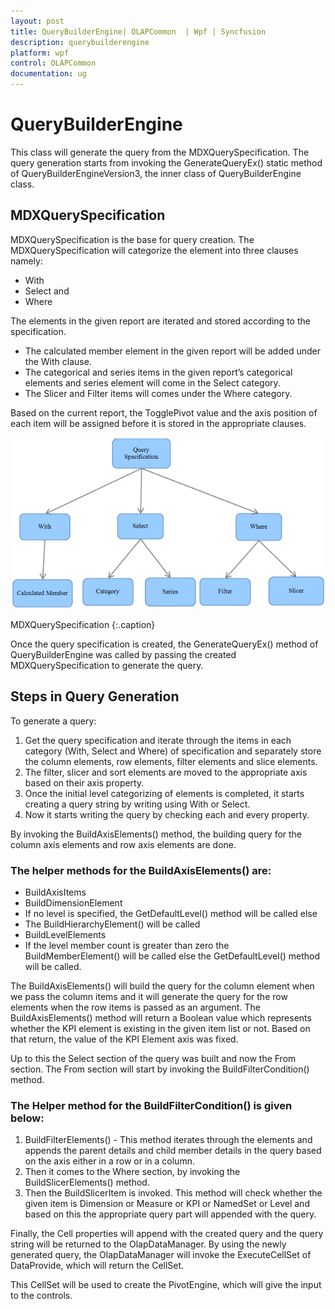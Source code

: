 ```yaml
---
layout: post
title: QueryBuilderEngine| OLAPCommon  | Wpf | Syncfusion
description: querybuilderengine
platform: wpf
control: OLAPCommon 
documentation: ug
---
```


# QueryBuilderEngine

This class will generate the query from the MDXQuerySpecification. The query generation starts from invoking the GenerateQueryEx() static method of QueryBuilderEngineVersion3, the inner class of QueryBuilderEngine class. 

## MDXQuerySpecification

MDXQuerySpecification is the base for query creation. The MDXQuerySpecification will categorize the element into three clauses namely:

* With
* Select and
* Where

The elements in the given report are iterated and stored according to the specification.

* The calculated member element in the given report will be added under the With clause.
* The categorical and series items in the given report’s categorical elements and series element will come in the Select category.
* The Slicer and Filter items will comes under the Where category.

Based on the current report, the TogglePivot value and the axis position of each item will be assigned before it is stored in the appropriate clauses.

![](MDXQuerySpecification_images/MDXQuerySpecification_img1.png)





 MDXQuerySpecification
 {:.caption}



Once the query specification is created, the GenerateQueryEx() method of QueryBuilderEngine was called by passing the created MDXQuerySpecification to generate the query.

## Steps in Query Generation

To generate a query:

1. Get the query specification and iterate through the items in each category (With, Select and Where) of specification and separately store the column elements, row elements, filter elements and slice elements.
2. The filter, slicer and sort elements are moved to the appropriate axis based on their axis property.
3. Once the initial level categorizing of elements is completed, it starts creating a query string by writing using With or Select.
4. Now it starts writing the query by checking each and every property. 



By invoking the BuildAxisElements() method, the building query for the column axis elements and row axis elements are done.

### The helper methods for the BuildAxisElements() are:

* BuildAxisItems
* BuildDimensionElement
* If no level is specified, the  GetDefaultLevel() method will be called else
* The BuildHierarchyElement() will be called
* BuildLevelElements
* If the level member count is greater than zero the BuildMemberElement() will be called else the GetDefaultLevel() method will be called.

The BuildAxisElements() will build the query for the column element when we pass the column items and it will generate the query for the row elements when the row items is passed as an argument. The BuildAxisElements() method will return a Boolean value which represents whether the KPI element is existing in the given item list or not. Based on that return, the value of the KPI Element axis was fixed.

Up to this the Select section of the query was built and now the From section. The From section will start by invoking the BuildFilterCondition() method.

### The Helper method for the BuildFilterCondition() is given below:

1. BuildFilterElements() - This method iterates through the elements and appends the parent details and child member details in the query based on the axis either in a row or in a column.
2. Then it comes to the Where section, by invoking the BuildSlicerElements() method.
3. Then the BuildSlicerItem is invoked. This method will check whether the given item is Dimension or Measure or KPI or NamedSet or Level and based on this the appropriate query part will appended with the query.



Finally, the Cell properties will append with the created query and the query string will be returned to the OlapDataManager. By using the newly generated query, the OlapDataManager will invoke the ExecuteCellSet of DataProvide, which will return the CellSet. 

This CellSet will be used to create the PivotEngine, which will give the input to the controls. 



